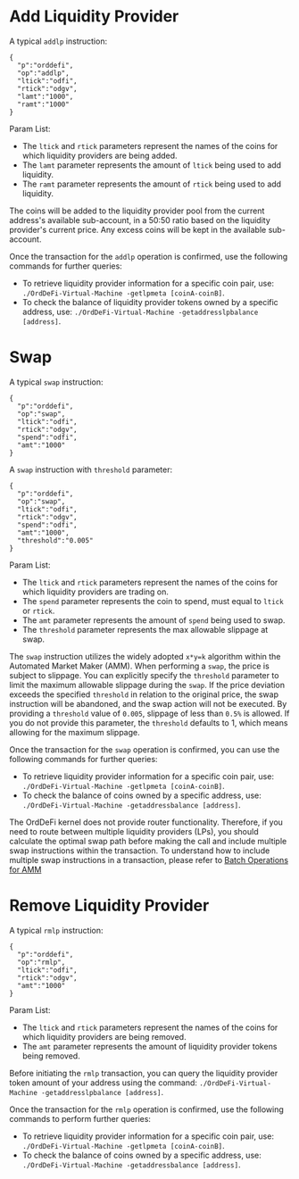 # Add Liquidity Provider

A typical `addlp` instruction:

```
{
  "p":"orddefi",
  "op":"addlp",
  "ltick":"odfi",
  "rtick":"odgv",
  "lamt":"1000",
  "ramt":"1000"
}
```

Param List:

* The `ltick` and `rtick` parameters represent the names of the coins for which liquidity providers are being added.
* The `lamt` parameter represents the amount of `ltick` being used to add liquidity.
* The `ramt` parameter represents the amount of `rtick` being used to add liquidity.

The coins will be added to the liquidity provider pool from the current address's available sub-account, in a 50:50 ratio based on the liquidity provider's current price. Any excess coins will be kept in the available sub-account.

Once the transaction for the `addlp` operation is confirmed, use the following commands for further queries:  

* To retrieve liquidity provider information for a specific coin pair, use: `./OrdDeFi-Virtual-Machine -getlpmeta [coinA-coinB]`.
* To check the balance of liquidity provider tokens owned by a specific address, use: `./OrdDeFi-Virtual-Machine -getaddresslpbalance [address]`.


# Swap

A typical `swap` instruction:

```
{
  "p":"orddefi",
  "op":"swap",
  "ltick":"odfi",
  "rtick":"odgv",
  "spend":"odfi",
  "amt":"1000"
}
```

A `swap` instruction with `threshold` parameter:

```
{
  "p":"orddefi",
  "op":"swap",
  "ltick":"odfi",
  "rtick":"odgv",
  "spend":"odfi",
  "amt":"1000",
  "threshold":"0.005"
}
```

Param List:

* The `ltick` and `rtick` parameters represent the names of the coins for which liquidity providers are trading on.
* The `spend` parameter represents the coin to spend, must equal to `ltick` or `rtick`.
* The `amt` parameter represents the amount of `spend` being used to swap.
* The `threshold` parameter represents the max allowable slippage at swap.

The `swap` instruction utilizes the widely adopted `x*y=k` algorithm within the Automated Market Maker (AMM).
When performing a `swap`, the price is subject to slippage. You can explicitly specify the `threshold` parameter to limit the maximum allowable slippage during the `swap`. If the price deviation exceeds the specified `threshold` in relation to the original price, the swap instruction will be abandoned, and the swap action will not be executed. By providing a `threshold` value of `0.005`, slippage of less than `0.5%` is allowed. If you do not provide this parameter, the `threshold` defaults to 1, which means allowing for the maximum slippage.

Once the transaction for the `swap` operation is confirmed, you can use the following commands for further queries:  

* To retrieve liquidity provider information for a specific coin pair, use: `./OrdDeFi-Virtual-Machine -getlpmeta [coinA-coinB]`.
* To check the balance of coins owned by a specific address, use: `./OrdDeFi-Virtual-Machine -getaddressbalance [address]`.

The OrdDeFi kernel does not provide router functionality. Therefore, if you need to route between multiple liquidity providers (LPs), you should calculate the optimal swap path before making the call and include multiple swap instructions within the transaction. To understand how to include multiple swap instructions in a transaction, please refer to [Batch Operations for AMM](https://github.com/OrdDefi/OrdDefi-Virtual-Machine/blob/main/docs/4.1.OperationCompiler.md#batch-operations-for-amm)


# Remove Liquidity Provider

A typical `rmlp` instruction:

```
{
  "p":"orddefi",
  "op":"rmlp",
  "ltick":"odfi",
  "rtick":"odgv",
  "amt":"1000"
}
```

Param List:

* The `ltick` and `rtick` parameters represent the names of the coins for which liquidity providers are being removed.
* The `amt` parameter represents the amount of liquidity provider tokens being removed.

Before initiating the `rmlp` transaction, you can query the liquidity provider token amount of your address using the command: `./OrdDeFi-Virtual-Machine -getaddresslpbalance [address]`.

Once the transaction for the `rmlp` operation is confirmed, use the following commands to perform further queries:

* To retrieve liquidity provider information for a specific coin pair, use: `./OrdDeFi-Virtual-Machine -getlpmeta [coinA-coinB]`.
* To check the balance of coins owned by a specific address, use: `./OrdDeFi-Virtual-Machine -getaddressbalance [address]`.